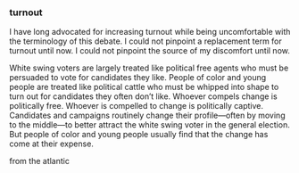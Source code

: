 ###  turnout

I have long advocated for increasing turnout while being uncomfortable with the terminology of this debate. I could not pinpoint a replacement term for turnout until now. I could not pinpoint the source of my discomfort until now.

White swing voters are largely treated like political free agents who must be persuaded to vote for candidates they like. People of color and young people are treated like political cattle who must be whipped into shape to turn out for candidates they often don’t like. Whoever compels change is politically free. Whoever is compelled to change is politically captive. Candidates and campaigns routinely change their profile—often by moving to the middle—to better attract the white swing voter in the general election. But people of color and young people usually find that the change has come at their expense.

from the atlantic